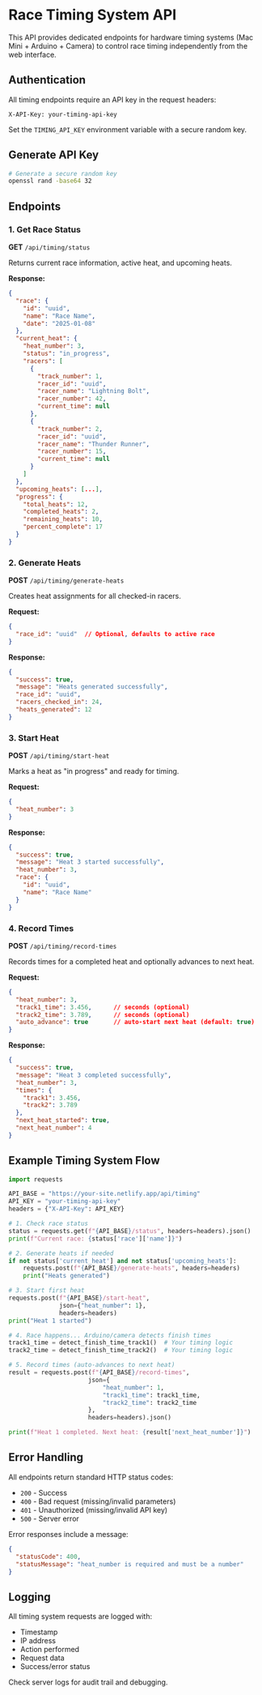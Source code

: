 # Race Timing System API

This API provides dedicated endpoints for hardware timing systems (Mac Mini + Arduino + Camera) to control race timing independently from the web interface.

## Authentication

All timing endpoints require an API key in the request headers:

```
X-API-Key: your-timing-api-key
```

Set the `TIMING_API_KEY` environment variable with a secure random key.

## Generate API Key

```bash
# Generate a secure random key
openssl rand -base64 32
```

## Endpoints

### 1. Get Race Status
**GET** `/api/timing/status`

Returns current race information, active heat, and upcoming heats.

**Response:**
```json
{
  "race": {
    "id": "uuid",
    "name": "Race Name",
    "date": "2025-01-08"
  },
  "current_heat": {
    "heat_number": 3,
    "status": "in_progress",
    "racers": [
      {
        "track_number": 1,
        "racer_id": "uuid",
        "racer_name": "Lightning Bolt",
        "racer_number": 42,
        "current_time": null
      },
      {
        "track_number": 2,
        "racer_id": "uuid", 
        "racer_name": "Thunder Runner",
        "racer_number": 15,
        "current_time": null
      }
    ]
  },
  "upcoming_heats": [...],
  "progress": {
    "total_heats": 12,
    "completed_heats": 2,
    "remaining_heats": 10,
    "percent_complete": 17
  }
}
```

### 2. Generate Heats
**POST** `/api/timing/generate-heats`

Creates heat assignments for all checked-in racers.

**Request:**
```json
{
  "race_id": "uuid"  // Optional, defaults to active race
}
```

**Response:**
```json
{
  "success": true,
  "message": "Heats generated successfully",
  "race_id": "uuid",
  "racers_checked_in": 24,
  "heats_generated": 12
}
```

### 3. Start Heat
**POST** `/api/timing/start-heat`

Marks a heat as "in progress" and ready for timing.

**Request:**
```json
{
  "heat_number": 3
}
```

**Response:**
```json
{
  "success": true,
  "message": "Heat 3 started successfully", 
  "heat_number": 3,
  "race": {
    "id": "uuid",
    "name": "Race Name"
  }
}
```

### 4. Record Times
**POST** `/api/timing/record-times`

Records times for a completed heat and optionally advances to next heat.

**Request:**
```json
{
  "heat_number": 3,
  "track1_time": 3.456,      // seconds (optional)
  "track2_time": 3.789,      // seconds (optional)
  "auto_advance": true       // auto-start next heat (default: true)
}
```

**Response:**
```json
{
  "success": true,
  "message": "Heat 3 completed successfully",
  "heat_number": 3,
  "times": {
    "track1": 3.456,
    "track2": 3.789
  },
  "next_heat_started": true,
  "next_heat_number": 4
}
```

## Example Timing System Flow

```python
import requests

API_BASE = "https://your-site.netlify.app/api/timing"
API_KEY = "your-timing-api-key"
headers = {"X-API-Key": API_KEY}

# 1. Check race status
status = requests.get(f"{API_BASE}/status", headers=headers).json()
print(f"Current race: {status['race']['name']}")

# 2. Generate heats if needed
if not status['current_heat'] and not status['upcoming_heats']:
    requests.post(f"{API_BASE}/generate-heats", headers=headers)
    print("Heats generated")

# 3. Start first heat
requests.post(f"{API_BASE}/start-heat", 
              json={"heat_number": 1}, 
              headers=headers)
print("Heat 1 started")

# 4. Race happens... Arduino/camera detects finish times
track1_time = detect_finish_time_track1()  # Your timing logic
track2_time = detect_finish_time_track2()  # Your timing logic

# 5. Record times (auto-advances to next heat)
result = requests.post(f"{API_BASE}/record-times",
                      json={
                          "heat_number": 1,
                          "track1_time": track1_time,
                          "track2_time": track2_time
                      },
                      headers=headers).json()

print(f"Heat 1 completed. Next heat: {result['next_heat_number']}")
```

## Error Handling

All endpoints return standard HTTP status codes:
- `200` - Success
- `400` - Bad request (missing/invalid parameters)
- `401` - Unauthorized (missing/invalid API key)
- `500` - Server error

Error responses include a message:
```json
{
  "statusCode": 400,
  "statusMessage": "heat_number is required and must be a number"
}
```

## Logging

All timing system requests are logged with:
- Timestamp
- IP address
- Action performed
- Request data
- Success/error status

Check server logs for audit trail and debugging.